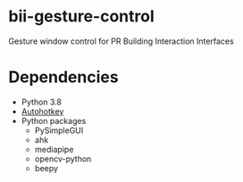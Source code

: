 # bii-gesture-control
Gesture window control for PR Building Interaction Interfaces

# Dependencies
- Python 3.8
- [Autohotkey](https://www.autohotkey.com/)
- Python packages
  - PySimpleGUI
  - ahk
  - mediapipe
  - opencv-python
  - beepy
